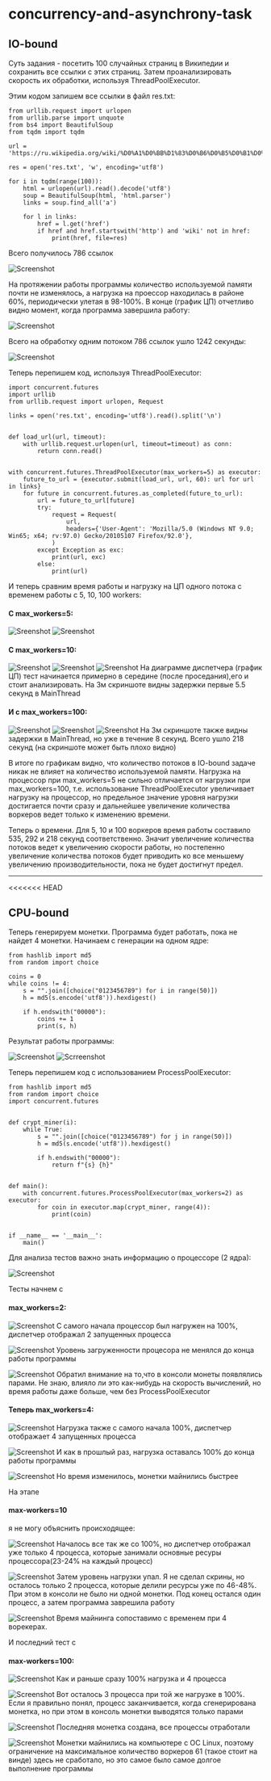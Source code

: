 # concurrency-and-asynchrony-task

<h2>IO-bound</h2>
Суть задания - посетить 100 случайных страниц в Википедии и сохранить все ссылки с этих страниц. Затем проанализировать скорость их обработки, используя ThreadPoolExecutor.

Этим кодом запишем все ссылки в файл res.txt:

    from urllib.request import urlopen
    from urllib.parse import unquote
    from bs4 import BeautifulSoup
    from tqdm import tqdm
    
    url = 'https://ru.wikipedia.org/wiki/%D0%A1%D0%BB%D1%83%D0%B6%D0%B5%D0%B1%D0%BD%D0%B0%D1%8F:%D0%A1%D0%BB%D1%83%D1%87%D0%B0%D0%B9%D0%BD%D0%B0%D1%8F_%D1%81%D1%82%D1%80%D0%B0%D0%BD%D0%B8%D1%86%D0%B0'
    
    res = open('res.txt', 'w', encoding='utf8')
    
    for i in tqdm(range(100)):
        html = urlopen(url).read().decode('utf8')
        soup = BeautifulSoup(html, 'html.parser')
        links = soup.find_all('a')

        for l in links:
            href = l.get('href')
            if href and href.startswith('http') and 'wiki' not in href:
                print(href, file=res)

Всего получилось 786 ссылок

![Screenshot](screenshots_for_IO-bound/res_screenshot.png)

На протяжении работы программы количество используемой памяти почти не изменялось, а нагрузка на проессор находилась в районе 60%, периодически улетая в 98-100%. В конце (график ЦП) отчетливо видно момент, когда программа завершила работу:

![Screenshot](screenshots_for_IO-bound/task_manager_screenshot.png)

Всего на обработку одним потоком 786 ссылок ушло 1242 секунды:

![Screenshot](screenshots_for_IO-bound/one_thread_solution.png)

Теперь перепишем код, используя ThreadPoolExecutor:

    import concurrent.futures
    import urllib
    from urllib.request import urlopen, Request
    
    links = open('res.txt', encoding='utf8').read().split('\n')
    
    
    def load_url(url, timeout):
        with urllib.request.urlopen(url, timeout=timeout) as conn:
            return conn.read()
    
    
    with concurrent.futures.ThreadPoolExecutor(max_workers=5) as executor:
        future_to_url = {executor.submit(load_url, url, 60): url for url in links}
        for future in concurrent.futures.as_completed(future_to_url):
            url = future_to_url[future]
            try:
                request = Request(
                    url,
                    headers={'User-Agent': 'Mozilla/5.0 (Windows NT 9.0; Win65; x64; rv:97.0) Gecko/20105107 Firefox/92.0'},
                )
            except Exception as exc:
                print(url, exc)
            else:
                print(url)

И теперь сравним время работы и нагрузку на ЦП одного потока с временем работы с 5, 10, 100 workers:

<h4>С max_workers=5:</h4>

![Sreenshot](screenshots_for_IO-bound/task_manager_screenshot_5-workers.png)
![Sreenshot](screenshots_for_IO-bound/5_threads_solution.png)

<h4>C max_workers=10:</h4>

![Sreenshot](screenshots_for_IO-bound/task_manager_screenshot_10-workers.png)
![Sreenshot](screenshots_for_IO-bound/10_threads_solution.png)
![Sreenshot](screenshots_for_IO-bound/10_threads_solution_first-seconds.png)
На диаграмме диспетчера (график ЦП) тест начинается примерно в середине (после проседания),его и стоит анализировать. 
На 3м скриншоте видны задержки первые 5.5 секунд в MainThread

<h4>И с max_workers=100:</h4>

![Sreenshot](screenshots_for_IO-bound/task_manager_screenshot_100-workers.png)
![Sreenshot](screenshots_for_IO-bound/100_threads_solution.png)
![Sreenshot](screenshots_for_IO-bound/100_threads_solution_first-seconds.png)
На 3м скриншоте также видны задержки в MainThread, но уже в течение 8 секунд.
Всего ушло 218 секунд (на скриншоте может быть плохо видно)

В итоге по графикам видно, что количество потоков в IO-bound задаче никак не влияет на количество используемой памяти. Нагрузка на процессор при max_workers=5 не сильно отличается от нагрузки при max_workers=100, т.е. использование ThreadPoolExecutor увеличивает нагрузку на процессор, но предельное значение уровня нагрузки достигается почти сразу и дальнейшее увеличение количества воркеров ведет только к изменению времени.<br>

Теперь о времени. Для 5, 10 и 100 воркеров время работы составило 535, 292 и 218 секунд соответственно. Значит увеличение количества потоков ведет к увеличению скорости работы, но постепенно увеличение количества потоков будет приводить ко все меньшему увеличению производительности, пока не будет достигнут предел.

_____
<<<<<<< HEAD

<h2>CPU-bound</h2>

Теперь генерируем монетки. Программа будет работать, пока не найдет 4 монетки. Начинаем с генерации на одном ядре:

    from hashlib import md5
    from random import choice
    
    coins = 0
    while coins != 4:
        s = "".join([choice("0123456789") for i in range(50)])
        h = md5(s.encode('utf8')).hexdigest()
    
        if h.endswith("00000"):
            coins += 1
            print(s, h)

Результат работы программы:

![Screenshot](screenshots_for_CPU-bound/task-manager-one-core.png)
![Scrreenshot](screenshots_for_CPU-bound/one-core-solution.png)


Теперь перепишем код с использованием ProcessPoolExecutor:

    from hashlib import md5
    from random import choice
    import concurrent.futures
    
    
    def crypt_miner(i):
        while True:
            s = "".join([choice("0123456789") for j in range(50)])
            h = md5(s.encode('utf8')).hexdigest()
    
            if h.endswith("00000"):
                return f"{s} {h}"
    
    
    def main():
        with concurrent.futures.ProcessPoolExecutor(max_workers=2) as executor:
            for coin in executor.map(crypt_miner, range(4)):
                print(coin)
    
    
    if __name__ == '__main__':
        main()

Для анализа тестов важно знать информацию о процессоре (2 ядра):

![Screenshot](screenshots_for_CPU-bound/processor_info.png)

Тесты начнем с <h4>max_workers=2:</h4>

![Screenshot](screenshots_for_CPU-bound/task-manager_2-workers_start.png)
С самого начала процессор был нагружен на 100%, диспетчер отображал 2 запущенных процесса

![Screenshot](screenshots_for_CPU-bound/task-manager_2-workers_end.png)
Уровень загруженности процесора не менялся до конца работы программы

![Screenshot](screenshots_for_CPU-bound/2-cores-solution.png)
Обратил внимание на то,что в консоли монеты появлялись парами. Не знаю, влияло ли это как-нибудь на скорость вычислений, но время работы даже больше, чем без ProcessPoolExecutor

<h4>Теперь max_workers=4:</h4>

![Screenshot](screenshots_for_CPU-bound/task-manager_4-workers_start.png)
Нагрузка также с самого начала 100%, диспетчер отображает 4 запущенных процесса

![Screenshot](screenshots_for_CPU-bound/task-manager_4-workers_end.png)
И как в прошлый раз, нагрузка оставалсь 100% до конца работы программы

![Screenshot](screenshots_for_CPU-bound/4-cores-solution.png)
Но время изменилось, монетки майнились быстрее


На этапе <h4>max-workers=10</h4> я не могу объяснить происходящее:

![Screenshot](screenshots_for_CPU-bound/task-manager_10-workers_start.png)
Началось все так же со 100%, но диспетчер отображал уже только 4 процесса, которые занимали основные ресуры процессора(23-24% на каждый процесс)

![Screenshot](screenshots_for_CPU-bound/task-manager_10-workers_end.png)
Затем уровень нагрузки упал. Я не сделал скрины, но осталось только 2 процесса, которые делили ресурсы уже по 46-48%. При этом в консоли не было ни одной монетки. Под конец остался один процесс, а затем программа заврешила работу

![Screenshot](screenshots_for_CPU-bound/10-cores-solution.png)
Время майнинга сопоставимо с временем при 4 ворекерах. 


И последний тест с <h4>max-workers=100:</h4>

![Screenshot](screenshots_for_CPU-bound/task-manager_100-workers_start.png)
Как и раньше сразу 100% нагрузка и 4 процесса

![Screenshot](screenshots_for_CPU-bound/task-manager_100-workers_middle.png)
Вот осталось 3 процесса при той же нагрузке в 100%. Если я правильно понял, процесс заканчивается, когда сгенерирована монетка, но при этом в консоль монетки выводятся только парами

![Screenshot](screenshots_for_CPU-bound/task-manager_10-workers_end.png)
Последняя монетка создана, все процессы отработали

![Screenshot](screenshots_for_CPU-bound/100-cores-solution.png)
Монетки майнились на компьютере с ОС Linux, поэтому ограничение на максимальное количество воркеров 61 (такое стоит на винде) здесь не сработало, но это самое было самое долгое выполнение программы
